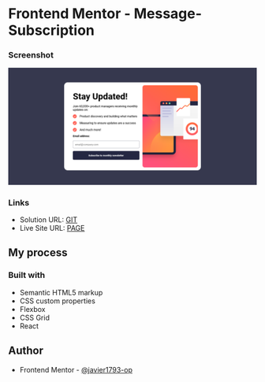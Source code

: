 # Frontend Mentor - Message-Subscription

### Screenshot

![Message page design](./src/img/Screenshot%20Message-FrontMentor.png)


### Links

- Solution URL: [GIT](https://github.com/javier1793-op/message-Frontmentor)
- Live Site URL: [PAGE](https://javier1793-op.github.io/news-homepage/)

## My process

### Built with

- Semantic HTML5 markup
- CSS custom properties
- Flexbox
- CSS Grid
- React


## Author


- Frontend Mentor - [@javier1793-op](https://www.frontendmentor.io/profile/javier1793-op)